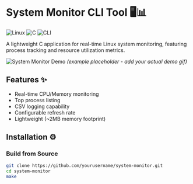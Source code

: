 # System Monitor CLI Tool 🖥️📊

![Linux](https://img.shields.io/badge/Linux-FCC624?logo=linux&logoColor=black)
![C](https://img.shields.io/badge/C-00599C?logo=c&logoColor=white)
![CLI](https://img.shields.io/badge/CLI-Tool-brightgreen)

A lightweight C application for real-time Linux system monitoring, featuring process tracking and resource utilization metrics.

![System Monitor Demo](demo.gif) *(example placeholder - add your actual demo gif)*

## Features ✨
- Real-time CPU/Memory monitoring
- Top process listing
- CSV logging capability
- Configurable refresh rate
- Lightweight (~2MB memory footprint)

## Installation ⚙️

### Build from Source
```bash
git clone https://github.com/yourusername/system-monitor.git
cd system-monitor
make
